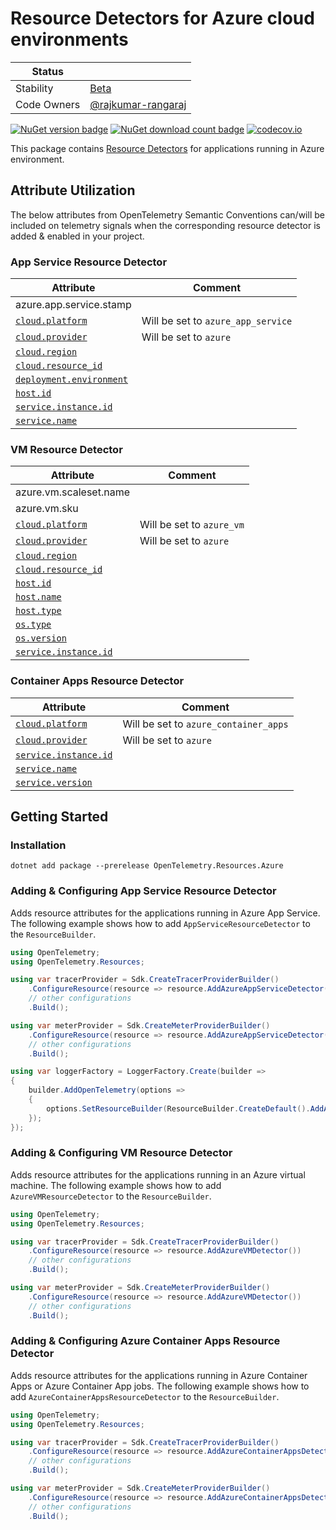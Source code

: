 # Resource Detectors for Azure cloud environments

| Status      |           |
| ----------- | --------- |
| Stability   | [Beta](../../README.md#beta) |
| Code Owners | [@rajkumar-rangaraj](https://github.com/rajkumar-rangaraj) |

[![NuGet version badge](https://img.shields.io/nuget/v/OpenTelemetry.Resources.Azure)](https://www.nuget.org/packages/OpenTelemetry.Resources.Azure)
[![NuGet download count badge](https://img.shields.io/nuget/dt/OpenTelemetry.Resources.Azure)](https://www.nuget.org/packages/OpenTelemetry.Resources.Azure)
[![codecov.io](https://codecov.io/gh/open-telemetry/opentelemetry-dotnet-contrib/branch/main/graphs/badge.svg?flag=unittests-Resources.Azure)](https://app.codecov.io/gh/open-telemetry/opentelemetry-dotnet-contrib?flags[0]=unittests-Resources.Azure)

This package contains [Resource
Detectors](https://github.com/open-telemetry/opentelemetry-specification/blob/main/specification/resource/sdk.md#detecting-resource-information-from-the-environment)
for applications running in Azure environment.

## Attribute Utilization

The below attributes from OpenTelemetry Semantic Conventions can/will be included
on telemetry signals when the corresponding resource detector is
added & enabled in your project.

### App Service Resource Detector

| Attribute | Comment |
|--- | --- |
| azure.app.service.stamp | |
| [`cloud.platform`](https://opentelemetry.io/docs/specs/semconv/registry/attributes/cloud/#cloud-platform) | Will be set to `azure_app_service` |
| [`cloud.provider`](https://opentelemetry.io/docs/specs/semconv/registry/attributes/cloud/#cloud-provider) | Will be set to `azure` |
| [`cloud.region`](https://opentelemetry.io/docs/specs/semconv/registry/attributes/cloud/#cloud-region) | |
| [`cloud.resource_id`](https://opentelemetry.io/docs/specs/semconv/registry/attributes/cloud/#cloud-resource-id) | |
| [`deployment.environment`](https://opentelemetry.io/docs/specs/semconv/registry/attributes/deployment/#deployment-environment)  | |
| [`host.id`](https://opentelemetry.io/docs/specs/semconv/registry/attributes/host/#host-id) | |
| [`service.instance.id`](https://opentelemetry.io/docs/specs/semconv/registry/attributes/service/#service-instance-id) | |
| [`service.name`](https://opentelemetry.io/docs/specs/semconv/registry/attributes/service/#service-instance-name) | |

### VM Resource Detector

|Attribute| Comment |
|--- | --- |
| azure.vm.scaleset.name   | |
| azure.vm.sku             | |
| [`cloud.platform`](https://opentelemetry.io/docs/specs/semconv/registry/attributes/cloud/#cloud-platform) | Will be set to `azure_vm` |
| [`cloud.provider`](https://opentelemetry.io/docs/specs/semconv/registry/attributes/cloud/#cloud-provider) | Will be set to `azure` |
| [`cloud.region`](https://opentelemetry.io/docs/specs/semconv/registry/attributes/cloud/#cloud-region) | |
| [`cloud.resource_id`](https://opentelemetry.io/docs/specs/semconv/registry/attributes/cloud/#cloud-resource-id) | |
| [`host.id`](https://opentelemetry.io/docs/specs/semconv/registry/attributes/host/#host-id) | |
| [`host.name`](https://opentelemetry.io/docs/specs/semconv/registry/attributes/host/#host-name) | |
| [`host.type`](https://opentelemetry.io/docs/specs/semconv/registry/attributes/host/#host-type) | |
| [`os.type`](https://opentelemetry.io/docs/specs/semconv/registry/attributes/os/#os-type) | |
| [`os.version`](https://opentelemetry.io/docs/specs/semconv/registry/attributes/os/#os-version) | |
| [`service.instance.id`](https://opentelemetry.io/docs/specs/semconv/registry/attributes/service/#service-instance-id) | |

### Container Apps Resource Detector

|Attribute| Comment |
|--- | --- |
| [`cloud.platform`](https://opentelemetry.io/docs/specs/semconv/registry/attributes/cloud/#cloud-platform) | Will be set to `azure_container_apps` |
| [`cloud.provider`](https://opentelemetry.io/docs/specs/semconv/registry/attributes/cloud/#cloud-provider) | Will be set to `azure` |
| [`service.instance.id`](https://opentelemetry.io/docs/specs/semconv/registry/attributes/service/#service-instance-id) | |
| [`service.name`](https://opentelemetry.io/docs/specs/semconv/registry/attributes/service/#service-name) | |
| [`service.version`](https://opentelemetry.io/docs/specs/semconv/registry/attributes/service/#service-version) | |

## Getting Started

### Installation

```shell
dotnet add package --prerelease OpenTelemetry.Resources.Azure
```

### Adding & Configuring App Service Resource Detector

Adds resource attributes for the applications running in Azure App Service.
The following example shows how to add `AppServiceResourceDetector` to
the `ResourceBuilder`.

```csharp
using OpenTelemetry;
using OpenTelemetry.Resources;

using var tracerProvider = Sdk.CreateTracerProviderBuilder()
    .ConfigureResource(resource => resource.AddAzureAppServiceDetector())
    // other configurations
    .Build();

using var meterProvider = Sdk.CreateMeterProviderBuilder()
    .ConfigureResource(resource => resource.AddAzureAppServiceDetector())
    // other configurations
    .Build();

using var loggerFactory = LoggerFactory.Create(builder =>
{
    builder.AddOpenTelemetry(options =>
    {
        options.SetResourceBuilder(ResourceBuilder.CreateDefault().AddAzureAppServiceDetector());
    });
});
```

### Adding & Configuring VM Resource Detector

Adds resource attributes for the applications running in an Azure virtual machine.
The following example shows how to add `AzureVMResourceDetector` to
the `ResourceBuilder`.

```csharp
using OpenTelemetry;
using OpenTelemetry.Resources;

using var tracerProvider = Sdk.CreateTracerProviderBuilder()
    .ConfigureResource(resource => resource.AddAzureVMDetector())
    // other configurations
    .Build();

using var meterProvider = Sdk.CreateMeterProviderBuilder()
    .ConfigureResource(resource => resource.AddAzureVMDetector())
    // other configurations
    .Build();
```

### Adding & Configuring Azure Container Apps Resource Detector

Adds resource attributes for the applications running in Azure Container Apps
or Azure Container App jobs. The following example shows how to add
`AzureContainerAppsResourceDetector` to the `ResourceBuilder`.

```csharp
using OpenTelemetry;
using OpenTelemetry.Resources;

using var tracerProvider = Sdk.CreateTracerProviderBuilder()
    .ConfigureResource(resource => resource.AddAzureContainerAppsDetector())
    // other configurations
    .Build();

using var meterProvider = Sdk.CreateMeterProviderBuilder()
    .ConfigureResource(resource => resource.AddAzureContainerAppsDetector())
    // other configurations
    .Build();
```
